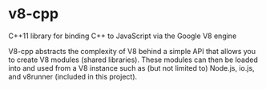 # v8-cpp
C++11 library for binding C++ to JavaScript via the Google V8 engine

V8-cpp abstracts the complexity of V8 behind a simple API that allows you to create V8 modules (shared libraries). These modules can then be loaded into and used from a V8 instance such as (but not limited to) Node.js, io.js, and v8runner (included in this project).
